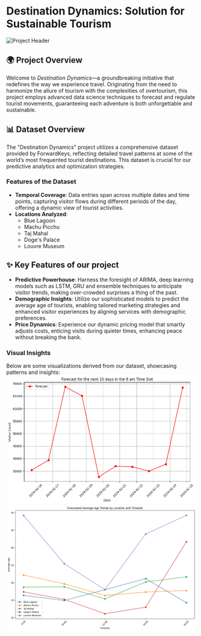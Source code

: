 #  Destination Dynamics: Solution for Sustainable Tourism 

![Project Header](https://pro.regiondo.com/wp-content/uploads/2019/12/Blog_image_Tourism_trends2.jpg)

## 🌍 Project Overview
Welcome to *Destination Dynamics*—a groundbreaking initiative that redefines the way we experience travel. Originating from the need to harmonize the allure of tourism with the complexities of overtourism, this project employs advanced data science techniques to forecast and regulate tourist movements, guaranteeing each adventure is both unforgettable and sustainable.

## 📊 Dataset Overview

The "Destination Dynamics" project utilizes a comprehensive dataset provided by ForwardKeys, reflecting detailed travel patterns at some of the world’s most frequented tourist destinations. This dataset is crucial for our predictive analytics and optimization strategies.

### Features of the Dataset
- **Temporal Coverage**: Data entries span across multiple dates and time points, capturing visitor flows during different periods of the day, offering a dynamic view of tourist activities.
- **Locations Analyzed**:
  - Blue Lagoon
  - Machu Picchu
  - Taj Mahal
  - Doge's Palace
  - Louvre Museum
## ✨ Key Features of our project
- **Predictive Powerhouse**: Harness the foresight of ARIMA, deep learning models such as LSTM, GRU and ensemble techniques to anticipate visitor trends, making over-crowded surprises a thing of the past.
- **Demographic Insights**: Utilize our sophisticated models to predict the average age of tourists, enabling tailored marketing strategies and enhanced visitor experiences by aligning services with demographic preferences.
- **Price Dynamics**: Experience our dynamic pricing model that smartly adjusts costs, enticing visits during quieter times, enhancing peace without breaking the bank.

### Visual Insights
Below are some visualizations derived from our dataset, showcasing patterns and insights:
![Visitor Trends](https://github.com/SaiSwethaVadrevu/Capstone_project/blob/main/images/forecast.png?raw=true)
![Demographic Insights](https://github.com/SaiSwethaVadrevu/Capstone_project/blob/main/images/age%20demographics.png?raw=true)
